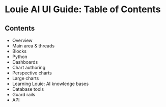 # Louie AI UI Guide: Table of Contents

## Contents

- Overview
- Main area & threads
- Blocks
- Python
- Dashboards
- Chart authoring
- Perspective charts
- Large charts
- Learning Louie: AI knowledge bases
- Database tools
- Guard rails
- API

